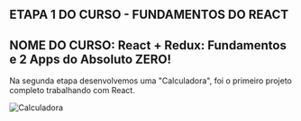 ## ETAPA 1 DO CURSO - FUNDAMENTOS DO REACT

## NOME DO CURSO: React + Redux: Fundamentos e 2 Apps do Absoluto ZERO!


Na segunda etapa desenvolvemos uma "Calculadora", foi o primeiro projeto completo trabalhando com React.
  
![Calculadora](https://user-images.githubusercontent.com/72532360/141215644-66a88d53-3011-49fa-be4b-c2730870cb21.JPG)
